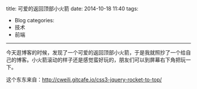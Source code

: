 title: 可爱的返回顶部小火箭
date: 2014-10-18 11:40
tags:
- Blog
categories:
- 技术
- 前端
---

今天逛博客的时候，发现了一个可爱的返回顶部小火箭，于是我就照抄了一个给自己的博客。小火箭滚动的样子还是感觉蛮好玩的，朋友们可以到屏幕右下角把玩一下。

这个东东来自：<http://cweili.gitcafe.io/css3-jquery-rocket-to-top/>
